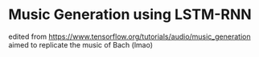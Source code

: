 # Music Generation using LSTM-RNN


edited from https://www.tensorflow.org/tutorials/audio/music_generation \
aimed to replicate the music of Bach (lmao)
